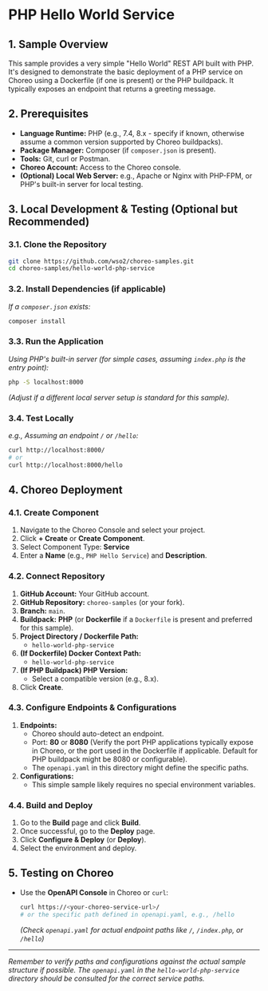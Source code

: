 # PHP Hello World Service

## 1. Sample Overview

This sample provides a very simple "Hello World" REST API built with PHP. It's designed to demonstrate the basic deployment of a PHP service on Choreo using a Dockerfile (if one is present) or the PHP buildpack. It typically exposes an endpoint that returns a greeting message.

## 2. Prerequisites

*   **Language Runtime:** PHP (e.g., 7.4, 8.x - specify if known, otherwise assume a common version supported by Choreo buildpacks).
*   **Package Manager:** Composer (if `composer.json` is present).
*   **Tools:** Git, curl or Postman.
*   **Choreo Account:** Access to the Choreo console.
*   **(Optional) Local Web Server:** e.g., Apache or Nginx with PHP-FPM, or PHP's built-in server for local testing.

## 3. Local Development & Testing (Optional but Recommended)

### 3.1. Clone the Repository
```bash
git clone https://github.com/wso2/choreo-samples.git
cd choreo-samples/hello-world-php-service
```

### 3.2. Install Dependencies (if applicable)
*If a `composer.json` exists:*
```bash
composer install
```

### 3.3. Run the Application
*Using PHP's built-in server (for simple cases, assuming `index.php` is the entry point):*
```bash
php -S localhost:8000
```
*(Adjust if a different local server setup is standard for this sample).*

### 3.4. Test Locally
*e.g., Assuming an endpoint `/` or `/hello`:*
```bash
curl http://localhost:8000/
# or
curl http://localhost:8000/hello
```

## 4. Choreo Deployment

### 4.1. Create Component
1.  Navigate to the Choreo Console and select your project.
2.  Click **+ Create** or **Create Component**.
3.  Select Component Type: **Service**
4.  Enter a **Name** (e.g., `PHP Hello Service`) and **Description**.

### 4.2. Connect Repository
1.  **GitHub Account:** Your GitHub account.
2.  **GitHub Repository:** `choreo-samples` (or your fork).
3.  **Branch:** `main`.
4.  **Buildpack:** **PHP** (or **Dockerfile** if a `Dockerfile` is present and preferred for this sample).
5.  **Project Directory / Dockerfile Path:**
    *   `hello-world-php-service`
6.  **(If Dockerfile) Docker Context Path:**
    *   `hello-world-php-service`
7.  **(If PHP Buildpack) PHP Version:**
    *   Select a compatible version (e.g., 8.x).
8.  Click **Create**.

### 4.3. Configure Endpoints & Configurations
1.  **Endpoints:**
    *   Choreo should auto-detect an endpoint.
    *   Port: **80** or **8080** (Verify the port PHP applications typically expose in Choreo, or the port used in the Dockerfile if applicable. Default for PHP buildpack might be 8080 or configurable).
    *   The `openapi.yaml` in this directory might define the specific paths.
2.  **Configurations:**
    *   This simple sample likely requires no special environment variables.

### 4.4. Build and Deploy
1.  Go to the **Build** page and click **Build**.
2.  Once successful, go to the **Deploy** page.
3.  Click **Configure & Deploy** (or **Deploy**).
4.  Select the environment and deploy.

## 5. Testing on Choreo

*   Use the **OpenAPI Console** in Choreo or `curl`:
    ```bash
    curl https://<your-choreo-service-url>/ 
    # or the specific path defined in openapi.yaml, e.g., /hello
    ```
    *(Check `openapi.yaml` for actual endpoint paths like `/`, `/index.php`, or `/hello`)*

---
*Remember to verify paths and configurations against the actual sample structure if possible. The `openapi.yaml` in the `hello-world-php-service` directory should be consulted for the correct service paths.*
